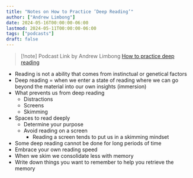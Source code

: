 ```yaml
---
title: "Notes on How to Practice ’Deep Reading’"
author: ["Andrew Limbong"]
date: 2024-05-16T00:00:00-06:00
lastmod: 2024-05-11T00:00:00-06:00
tags: ["podcasts"]
draft: false
---
```


> [!note] Podcast Link by Andrew Limbong
> [How to practice deep reading](httpshttps://www.npr.org/2024/04/30/1196979151/how-to-practice-deep-reading://elearningindustry.com/emotional-intelligence-101-what-is-it-and-how-does-it-apply-to-the-workplace)

-   Reading is not a ability that comes from instinctual or genetical factors
-   Deep reading = when we enter a state of reading where we can go beyond the material into our own insights (immersion)
-   What prevents us from deep reading
    -   Distractions
    -   Screens
    -   Skimming
-   Spaces to read deeply
    -   Determine your purpose
    -   Avoid reading on a screen
        -   Reading a screen tends to put us in a skimming mindset
-   Some deep reading cannot be done for long periods of time
-   Embrace your own reading speed
-   When we skim we consolidate less with memory
-   Write down things you want to remember to help you retrieve the memory
